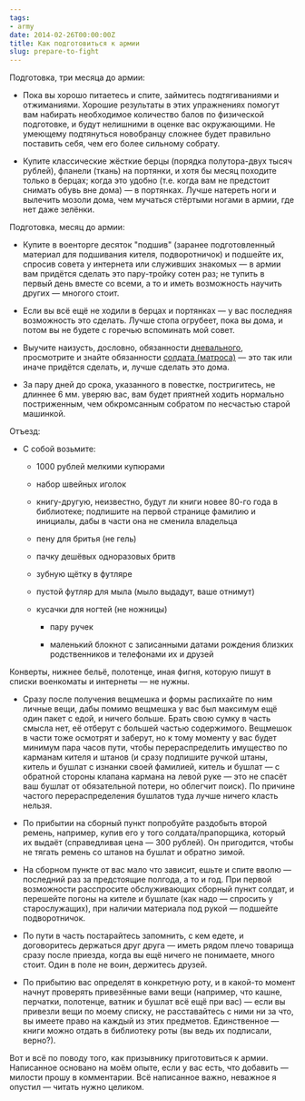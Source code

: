 ```yaml
---
tags:
- army
date: 2014-02-26T00:00:00Z
title: Как подготовиться к армии
slug: prepare-to-fight
---
```


Подготовка, три месяца до армии:

- Пока вы хорошо питаетесь и спите, займитесь подтягиваниями и отжиманиями. Хорошие результаты в этих упражнениях помогут вам набирать необходимое количество балов по физической подготовке, и будут нелишними в оценке вас окружающими. Не умеющему подтянуться новобранцу сложнее будет правильно поставить себя, чем его более сильному собрату.

- Купите классические жёсткие берцы (порядка полутора-двух тысяч рублей), фланели (ткань) на портянки, и хотя бы месяц походите только в берцах; когда это удобно (т.е. когда вам не предстоит снимать обувь вне дома) — в портянках. Лучше натереть ноги и вылечить мозоли дома, чем мучаться стёртыми ногами в армии, где нет даже зелёнки.

<!--more-->
Подготовка, месяц до армии:

- Купите в военторге десяток "подшив" (заранее подготовленный материал для подшивания кителя, подворотничок) и подшейте их, спросив совета у интернета или служивших знакомых — в армии вам придётся сделать это пару-тройку сотен раз; не тупить в первый день вместе со всеми, а то и иметь возможность научить других — многого стоит.

- Если вы всё ещё не ходили в берцах и портянках — у вас последняя возможность это сделать. Лучше стопа огрубеет, пока вы дома, и потом вы не будете с горечью вспоминать мой совет.

- Выучите наизусть, дословно, обязанности [дневального](https://ru.wikipedia.org/wiki/Дневальный#.D0.9E.D0.B1.D1.8F.D0.B7.D0.B0.D0.BD.D0.BD.D0.BE.D1.81.D1.82.D0.B8), просмотрите и знайте обязанности [солдата (матроса)](https://ru.wikipedia.org/wiki/Солдат#.D0.9E.D0.B1.D1.8F.D0.B7.D0.B0.D0.BD.D0.BD.D0.BE.D1.81.D1.82.D0.B8_.D1.81.D0.BE.D0.BB.D0.B4.D0.B0.D1.82.D0.B0_.D0.92.D0.A1_.D0.A0.D0.BE.D1.81.D1.81.D0.B8.D0.B8) — это так или иначе придётся сделать, и, лучше сделать это дома.

- За пару дней до срока, указанного в повестке, постригитесь, не длиннее 6 мм. уверяю вас, вам будет приятней ходить нормально постриженным, чем обкромсанным собратом по несчастью старой машинкой.

Отъезд:

- С собой возьмите:

  - 1000 рублей мелкими купюрами

  - набор швейных иголок

  - книгу-другую, неизвестно, будут ли книги новее 80-го года в библиотеке; подпишите на первой странице фамилию и инициалы, дабы в части она не сменила владельца

  - пену для бритья (не гель)

  - пачку дешёвых одноразовых бритв

  - зубную щётку в футляре

  - пустой футляр для мыла (мыло выдадут, ваше отнимут)

  - кусачки для ногтей (не ножницы)

    - пару ручек

    - маленький блокнот с записанными датами рождения близких родственников и телефонами их и друзей

Конверты, нижнее бельё, полотенце, иная фигня, которую пишут в списки военкоматы и интернеты — не нужны.

- Сразу после получения вещмешка и формы распихайте по ним личные вещи, дабы помимо вещмешка у вас был максимум ещё один пакет с едой, и ничего больше. Брать свою сумку в часть смысла нет, её отберут с большей частью содержимого. Вещмешок в части тоже осмотрят и заберут, но к тому моменту у вас будет минимум пара часов пути, чтобы перераспределить имущество по карманам кителя и штанов (и сразу подпишите ручкой штаны, китель и бушлат с изнанки своей фамилией, китель и бушлат — с обратной стороны клапана кармана на левой руке — это не спасёт ваш бушлат от обязательной потери, но облегчит поиск). По причине частого перераспределения бушлатов туда лучше ничего класть нельзя.

- По прибытии на сборный пункт попробуйте раздобыть второй ремень, например, купив его у того солдата/прапорщика, который их выдаёт (справедливая цена — 300 рублей). Он пригодится, чтобы не тягать ремень со штанов на бушлат и обратно зимой.

- На сборном пункте от вас мало что зависит, ешьте и спите вволю — последний раз за предстоящие полгода, а то и год. При первой возможности расспросите обслуживающих сборный пункт солдат, и перешейте погоны на кителе и бушлате (как надо — спросить у старослужащих), при наличии материала под рукой — подшейте подворотничок.

- По пути в часть постарайтесь запомнить, с кем едете, и договоритесь держаться друг друга — иметь рядом плечо товарища сразу после приезда, когда вы ещё ничего не понимаете, много стоит. Один в поле не воин, держитесь друзей.

- По прибытию вас определят в конкретную роту, и в какой-то момент начнут проверять привезённые вами вещи (например, что кашне, перчатки, полотенце, ватник и бушлат всё ещё при вас) — если вы привезли вещи по моему списку, не расставайтесь с ними ни за что, вы имеете право на каждый из этих предметов. Единственное — книги можно отдать в библиотеку роты (вы ведь их подписали, верно?).

Вот и всё по поводу того, как призывнику приготовиться к армии. Написанное основано на моём опыте, если у вас есть, что добавить — милости прошу в комментарии. Всё написанное важно, неважное я опустил — читать нужно целиком.

